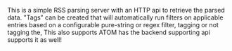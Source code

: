 This is a simple RSS parsing server with an HTTP api to retrieve the parsed data. "Tags" can be created that will automatically run filters on applicable entries based on a configurable pure-string or regex filter, tagging or not tagging the, This also supports ATOM has the backend supporting api supports it as well!
